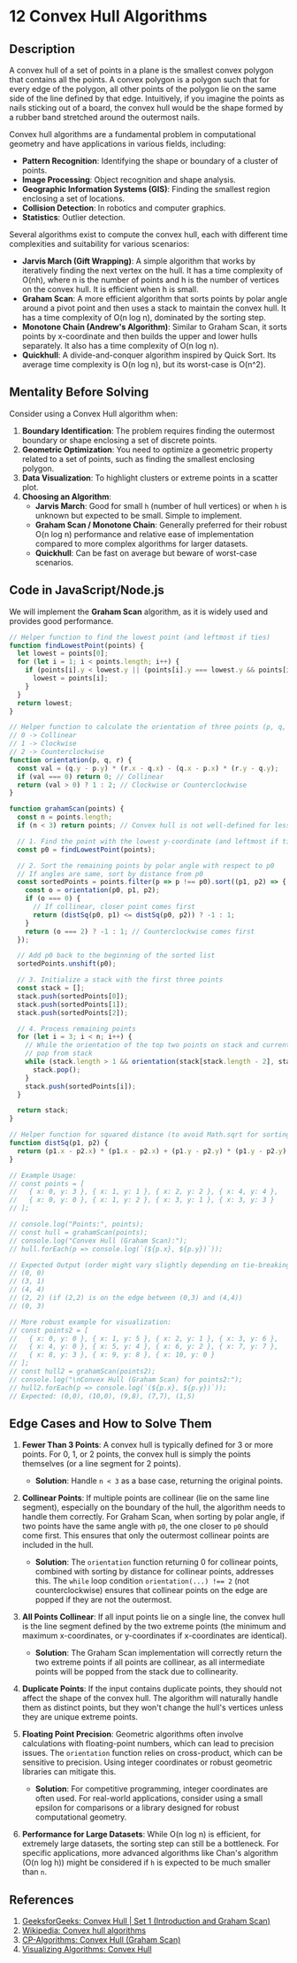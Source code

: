 # 12 Convex Hull Algorithms

## Description

A convex hull of a set of points in a plane is the smallest convex polygon that contains all the points. A convex polygon is a polygon such that for every edge of the polygon, all other points of the polygon lie on the same side of the line defined by that edge. Intuitively, if you imagine the points as nails sticking out of a board, the convex hull would be the shape formed by a rubber band stretched around the outermost nails.

Convex hull algorithms are a fundamental problem in computational geometry and have applications in various fields, including:

*   **Pattern Recognition**: Identifying the shape or boundary of a cluster of points.
*   **Image Processing**: Object recognition and shape analysis.
*   **Geographic Information Systems (GIS)**: Finding the smallest region enclosing a set of locations.
*   **Collision Detection**: In robotics and computer graphics.
*   **Statistics**: Outlier detection.

Several algorithms exist to compute the convex hull, each with different time complexities and suitability for various scenarios:

*   **Jarvis March (Gift Wrapping)**: A simple algorithm that works by iteratively finding the next vertex on the hull. It has a time complexity of O(nh), where n is the number of points and h is the number of vertices on the convex hull. It is efficient when h is small.
*   **Graham Scan**: A more efficient algorithm that sorts points by polar angle around a pivot point and then uses a stack to maintain the convex hull. It has a time complexity of O(n log n), dominated by the sorting step.
*   **Monotone Chain (Andrew's Algorithm)**: Similar to Graham Scan, it sorts points by x-coordinate and then builds the upper and lower hulls separately. It also has a time complexity of O(n log n).
*   **Quickhull**: A divide-and-conquer algorithm inspired by Quick Sort. Its average time complexity is O(n log n), but its worst-case is O(n^2).

## Mentality Before Solving

Consider using a Convex Hull algorithm when:

1.  **Boundary Identification**: The problem requires finding the outermost boundary or shape enclosing a set of discrete points.
2.  **Geometric Optimization**: You need to optimize a geometric property related to a set of points, such as finding the smallest enclosing polygon.
3.  **Data Visualization**: To highlight clusters or extreme points in a scatter plot.
4.  **Choosing an Algorithm**: 
    *   **Jarvis March**: Good for small `h` (number of hull vertices) or when `h` is unknown but expected to be small. Simple to implement.
    *   **Graham Scan / Monotone Chain**: Generally preferred for their robust O(n log n) performance and relative ease of implementation compared to more complex algorithms for larger datasets.
    *   **Quickhull**: Can be fast on average but beware of worst-case scenarios.

## Code in JavaScript/Node.js

We will implement the **Graham Scan** algorithm, as it is widely used and provides good performance.

```javascript
// Helper function to find the lowest point (and leftmost if ties)
function findLowestPoint(points) {
  let lowest = points[0];
  for (let i = 1; i < points.length; i++) {
    if (points[i].y < lowest.y || (points[i].y === lowest.y && points[i].x < lowest.x)) {
      lowest = points[i];
    }
  }
  return lowest;
}

// Helper function to calculate the orientation of three points (p, q, r)
// 0 -> Collinear
// 1 -> Clockwise
// 2 -> Counterclockwise
function orientation(p, q, r) {
  const val = (q.y - p.y) * (r.x - q.x) - (q.x - p.x) * (r.y - q.y);
  if (val === 0) return 0; // Collinear
  return (val > 0) ? 1 : 2; // Clockwise or Counterclockwise
}

function grahamScan(points) {
  const n = points.length;
  if (n < 3) return points; // Convex hull is not well-defined for less than 3 points

  // 1. Find the point with the lowest y-coordinate (and leftmost if ties)
  const p0 = findLowestPoint(points);

  // 2. Sort the remaining points by polar angle with respect to p0
  // If angles are same, sort by distance from p0
  const sortedPoints = points.filter(p => p !== p0).sort((p1, p2) => {
    const o = orientation(p0, p1, p2);
    if (o === 0) {
      // If collinear, closer point comes first
      return (distSq(p0, p1) <= distSq(p0, p2)) ? -1 : 1;
    }
    return (o === 2) ? -1 : 1; // Counterclockwise comes first
  });

  // Add p0 back to the beginning of the sorted list
  sortedPoints.unshift(p0);

  // 3. Initialize a stack with the first three points
  const stack = [];
  stack.push(sortedPoints[0]);
  stack.push(sortedPoints[1]);
  stack.push(sortedPoints[2]);

  // 4. Process remaining points
  for (let i = 3; i < n; i++) {
    // While the orientation of the top two points on stack and current point is not counterclockwise,
    // pop from stack
    while (stack.length > 1 && orientation(stack[stack.length - 2], stack[stack.length - 1], sortedPoints[i]) !== 2) {
      stack.pop();
    }
    stack.push(sortedPoints[i]);
  }

  return stack;
}

// Helper function for squared distance (to avoid Math.sqrt for sorting)
function distSq(p1, p2) {
  return (p1.x - p2.x) * (p1.x - p2.x) + (p1.y - p2.y) * (p1.y - p2.y);
}

// Example Usage:
// const points = [
//   { x: 0, y: 3 }, { x: 1, y: 1 }, { x: 2, y: 2 }, { x: 4, y: 4 },
//   { x: 0, y: 0 }, { x: 1, y: 2 }, { x: 3, y: 1 }, { x: 3, y: 3 }
// ];

// console.log("Points:", points);
// const hull = grahamScan(points);
// console.log("Convex Hull (Graham Scan):");
// hull.forEach(p => console.log(`(${p.x}, ${p.y})`));

// Expected Output (order might vary slightly depending on tie-breaking for collinear points):
// (0, 0)
// (3, 1)
// (4, 4)
// (2, 2) (if (2,2) is on the edge between (0,3) and (4,4))
// (0, 3)

// More robust example for visualization:
// const points2 = [
//   { x: 0, y: 0 }, { x: 1, y: 5 }, { x: 2, y: 1 }, { x: 3, y: 6 },
//   { x: 4, y: 0 }, { x: 5, y: 4 }, { x: 6, y: 2 }, { x: 7, y: 7 },
//   { x: 8, y: 3 }, { x: 9, y: 8 }, { x: 10, y: 0 }
// ];
// const hull2 = grahamScan(points2);
// console.log("\nConvex Hull (Graham Scan) for points2:");
// hull2.forEach(p => console.log(`(${p.x}, ${p.y})`));
// Expected: (0,0), (10,0), (9,8), (7,7), (1,5)
```

## Edge Cases and How to Solve Them

1.  **Fewer Than 3 Points**: A convex hull is typically defined for 3 or more points. For 0, 1, or 2 points, the convex hull is simply the points themselves (or a line segment for 2 points).

    *   **Solution**: Handle `n < 3` as a base case, returning the original points.

2.  **Collinear Points**: If multiple points are collinear (lie on the same line segment), especially on the boundary of the hull, the algorithm needs to handle them correctly. For Graham Scan, when sorting by polar angle, if two points have the same angle with `p0`, the one closer to `p0` should come first. This ensures that only the outermost collinear points are included in the hull.

    *   **Solution**: The `orientation` function returning 0 for collinear points, combined with sorting by distance for collinear points, addresses this. The `while` loop condition `orientation(...) !== 2` (not counterclockwise) ensures that collinear points on the edge are popped if they are not the outermost.

3.  **All Points Collinear**: If all input points lie on a single line, the convex hull is the line segment defined by the two extreme points (the minimum and maximum x-coordinates, or y-coordinates if x-coordinates are identical).

    *   **Solution**: The Graham Scan implementation will correctly return the two extreme points if all points are collinear, as all intermediate points will be popped from the stack due to collinearity.

4.  **Duplicate Points**: If the input contains duplicate points, they should not affect the shape of the convex hull. The algorithm will naturally handle them as distinct points, but they won't change the hull's vertices unless they are unique extreme points.

5.  **Floating Point Precision**: Geometric algorithms often involve calculations with floating-point numbers, which can lead to precision issues. The `orientation` function relies on cross-product, which can be sensitive to precision. Using integer coordinates or robust geometric libraries can mitigate this.

    *   **Solution**: For competitive programming, integer coordinates are often used. For real-world applications, consider using a small epsilon for comparisons or a library designed for robust computational geometry.

6.  **Performance for Large Datasets**: While O(n log n) is efficient, for extremely large datasets, the sorting step can still be a bottleneck. For specific applications, more advanced algorithms like Chan's algorithm (O(n log h)) might be considered if `h` is expected to be much smaller than `n`.

## References

1.  [GeeksforGeeks: Convex Hull | Set 1 (Introduction and Graham Scan)](https://www.geeksforgeeks.org/convex-hull-set-1-introduction-and-graham-scan/)
2.  [Wikipedia: Convex hull algorithms](https://en.wikipedia.org/wiki/Convex_hull_algorithms)
3.  [CP-Algorithms: Convex Hull (Graham Scan)](https://cp-algorithms.com/geometry/convex-hull-graham.html)
4.  [Visualizing Algorithms: Convex Hull](https://www.cs.usfca.edu/~galles/visualization/ConvexHull.html)


